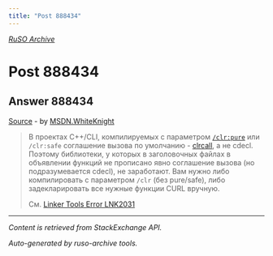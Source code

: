 ```yaml
---
title: "Post 888434"
---
```

<p><i><a href="https://github.com/MSDN-WhiteKnight/ruso-archive/">RuSO Archive</a></i></p>
<h1>Post 888434</h1>
<h2>Answer 888434</h2>
<p><a href="https://ru.stackoverflow.com/a/888434/">Source</a> - by <a href="https://ru.stackoverflow.com/users/240512/msdn-whiteknight">MSDN.WhiteKnight</a></p>
<blockquote>
<p>В проектах С++/CLI, компилируемых с параметром <a href="https://docs.microsoft.com/en-us/cpp/build/reference/clr-common-language-runtime-compilation?view=vs-2017" rel="nofollow noreferrer"><code>/clr:pure</code></a> или <code>/clr:safe</code> соглашение вызова по умолчанию - <a href="https://docs.microsoft.com/en-us/cpp/cpp/clrcall?view=vs-2017" rel="nofollow noreferrer">clrcall</a>, а не cdecl. Поэтому библиотеки, у которых в заголовочных файлах в объявлении функций не прописано явно соглашение вызова (но подразумевается cdecl), не заработают. Вам нужно либо компилировать с параметром <code>/clr</code> (без pure/safe), либо задекларировать все нужные функции CURL вручную.</p>

<p>См. <a href="https://docs.microsoft.com/en-us/cpp/error-messages/tool-errors/linker-tools-error-lnk2031?view=vs-2017" rel="nofollow noreferrer">Linker Tools Error LNK2031</a></p>

</blockquote>
<hr/>
<p><i>Content is retrieved from StackExchange API. </i></p>
<p><i>Auto-generated by ruso-archive tools. </i></p>
